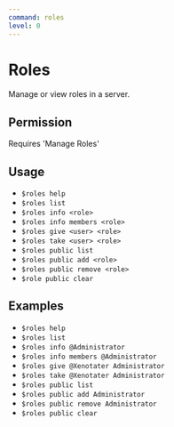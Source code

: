 ```yaml
---
command: roles
level: 0
---
```


# Roles

Manage or view roles in a server.

## Permission

Requires 'Manage Roles'

## Usage

 - `$roles help`
 - `$roles list`
 - `$roles info <role>`
 - `$roles info members <role>`
 - `$roles give <user> <role>`
 - `$roles take <user> <role>`
 - `$roles public list`
 - `$roles public add <role>`
 - `$roles public remove <role>`
 - `$role public clear`

## Examples

 - `$roles help`
 - `$roles list`
 - `$roles info @Administrator`
 - `$roles info members @Administrator`
 - `$roles give @Xenotater Administrator`
 - `$roles take @Xenotater Administrator`
 - `$roles public list`
 - `$roles public add Administrator`
 - `$roles public remove Administrator`
 - `$roles public clear`